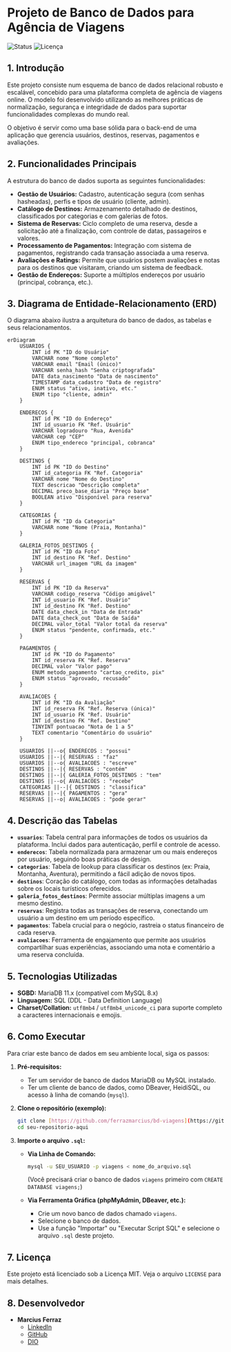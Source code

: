 # Projeto de Banco de Dados para Agência de Viagens

![Status](https://img.shields.io/badge/status-em_desenvolvimento-yellow)
![Licença](https://img.shields.io/badge/licen%C3%A7a-MIT-blue)

## 1. Introdução

Este projeto consiste num esquema de banco de dados relacional robusto e escalável, concebido para uma plataforma completa de agência de viagens online. O modelo foi desenvolvido utilizando as melhores práticas de normalização, segurança e integridade de dados para suportar funcionalidades complexas do mundo real.

O objetivo é servir como uma base sólida para o back-end de uma aplicação que gerencia usuários, destinos, reservas, pagamentos e avaliações.

## 2. Funcionalidades Principais

A estrutura do banco de dados suporta as seguintes funcionalidades:

* **Gestão de Usuários:** Cadastro, autenticação segura (com senhas hasheadas), perfis e tipos de usuário (cliente, admin).
* **Catálogo de Destinos:** Armazenamento detalhado de destinos, classificados por categorias e com galerias de fotos.
* **Sistema de Reservas:** Ciclo completo de uma reserva, desde a solicitação até a finalização, com controle de datas, passageiros e valores.
* **Processamento de Pagamentos:** Integração com sistema de pagamentos, registrando cada transação associada a uma reserva.
* **Avaliações e Ratings:** Permite que usuários postem avaliações e notas para os destinos que visitaram, criando um sistema de feedback.
* **Gestão de Endereços:** Suporte a múltiplos endereços por usuário (principal, cobrança, etc.).

## 3. Diagrama de Entidade-Relacionamento (ERD)

O diagrama abaixo ilustra a arquitetura do banco de dados, as tabelas e seus relacionamentos.

```mermaid
erDiagram
    USUARIOS {
        INT id PK "ID do Usuário"
        VARCHAR nome "Nome completo"
        VARCHAR email "Email (único)"
        VARCHAR senha_hash "Senha criptografada"
        DATE data_nascimento "Data de nascimento"
        TIMESTAMP data_cadastro "Data de registro"
        ENUM status "ativo, inativo, etc."
        ENUM tipo "cliente, admin"
    }

    ENDERECOS {
        INT id PK "ID do Endereço"
        INT id_usuario FK "Ref. Usuário"
        VARCHAR logradouro "Rua, Avenida"
        VARCHAR cep "CEP"
        ENUM tipo_endereco "principal, cobranca"
    }

    DESTINOS {
        INT id PK "ID do Destino"
        INT id_categoria FK "Ref. Categoria"
        VARCHAR nome "Nome do Destino"
        TEXT descricao "Descrição completa"
        DECIMAL preco_base_diaria "Preço base"
        BOOLEAN ativo "Disponível para reserva"
    }

    CATEGORIAS {
        INT id PK "ID da Categoria"
        VARCHAR nome "Nome (Praia, Montanha)"
    }

    GALERIA_FOTOS_DESTINOS {
        INT id PK "ID da Foto"
        INT id_destino FK "Ref. Destino"
        VARCHAR url_imagem "URL da imagem"
    }

    RESERVAS {
        INT id PK "ID da Reserva"
        VARCHAR codigo_reserva "Código amigável"
        INT id_usuario FK "Ref. Usuário"
        INT id_destino FK "Ref. Destino"
        DATE data_check_in "Data de Entrada"
        DATE data_check_out "Data de Saída"
        DECIMAL valor_total "Valor total da reserva"
        ENUM status "pendente, confirmada, etc."
    }

    PAGAMENTOS {
        INT id PK "ID do Pagamento"
        INT id_reserva FK "Ref. Reserva"
        DECIMAL valor "Valor pago"
        ENUM metodo_pagamento "cartao_credito, pix"
        ENUM status "aprovado, recusado"
    }

    AVALIACOES {
        INT id PK "ID da Avaliação"
        INT id_reserva FK "Ref. Reserva (única)"
        INT id_usuario FK "Ref. Usuário"
        INT id_destino FK "Ref. Destino"
        TINYINT pontuacao "Nota de 1 a 5"
        TEXT comentario "Comentário do usuário"
    }

    USUARIOS ||--o{ ENDERECOS : "possui"
    USUARIOS ||--|{ RESERVAS : "faz"
    USUARIOS ||--o{ AVALIACOES : "escreve"
    DESTINOS ||--|{ RESERVAS : "contém"
    DESTINOS ||--|{ GALERIA_FOTOS_DESTINOS : "tem"
    DESTINOS ||--o{ AVALIACOES : "recebe"
    CATEGORIAS ||--|{ DESTINOS : "classifica"
    RESERVAS ||--|{ PAGAMENTOS : "gera"
    RESERVAS ||--o| AVALIACOES : "pode gerar"

```

## 4. Descrição das Tabelas

* **`usuarios`**: Tabela central para informações de todos os usuários da plataforma. Inclui dados para autenticação, perfil e controle de acesso.
* **`enderecos`**: Tabela normalizada para armazenar um ou mais endereços por usuário, seguindo boas práticas de design.
* **`categorias`**: Tabela de lookup para classificar os destinos (ex: Praia, Montanha, Aventura), permitindo a fácil adição de novos tipos.
* **`destinos`**: Coração do catálogo, com todas as informações detalhadas sobre os locais turísticos oferecidos.
* **`galeria_fotos_destinos`**: Permite associar múltiplas imagens a um mesmo destino.
* **`reservas`**: Registra todas as transações de reserva, conectando um usuário a um destino em um período específico.
* **`pagamentos`**: Tabela crucial para o negócio, rastreia o status financeiro de cada reserva.
* **`avaliacoes`**: Ferramenta de engajamento que permite aos usuários compartilhar suas experiências, associando uma nota e comentário a uma reserva concluída.

## 5. Tecnologias Utilizadas

* **SGBD:** MariaDB 11.x (compatível com MySQL 8.x)
* **Linguagem:** SQL (DDL - Data Definition Language)
* **Charset/Collation:** `utf8mb4` / `utf8mb4_unicode_ci` para suporte completo a caracteres internacionais e emojis.

## 6. Como Executar

Para criar este banco de dados em seu ambiente local, siga os passos:

1.  **Pré-requisitos:**
    * Ter um servidor de banco de dados MariaDB ou MySQL instalado.
    * Ter um cliente de banco de dados, como DBeaver, HeidiSQL, ou acesso à linha de comando (`mysql`).

2.  **Clone o repositório (exemplo):**
    ```bash
    git clone [https://github.com/ferrazmarcius/bd-viagens](https://github.com/ferrazmarcius/bd-viagens.git)
    cd seu-repositorio-aqui
    ```

3.  **Importe o arquivo `.sql`:**
    * **Via Linha de Comando:**
        ```bash
        mysql -u SEU_USUARIO -p viagens < nome_do_arquivo.sql
        ```
        (Você precisará criar o banco de dados `viagens` primeiro com `CREATE DATABASE viagens;`)

    * **Via Ferramenta Gráfica (phpMyAdmin, DBeaver, etc.):**
        * Crie um novo banco de dados chamado `viagens`.
        * Selecione o banco de dados.
        * Use a função "Importar" ou "Executar Script SQL" e selecione o arquivo `.sql` deste projeto.

## 7. Licença

Este projeto está licenciado sob a Licença MIT. Veja o arquivo `LICENSE` para mais detalhes.

## 8. Desenvolvedor

* **Marcius Ferraz**
    * [LinkedIn](https://www.linkedin.com/in/marcius-ferraz/)
    * [GitHub](https://github.com/ferrazmarcius)
    * [DIO](https://www.dio.me/users/mferraz_xmi)